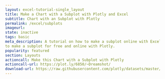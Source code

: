 ```yaml
---
layout: excel-tutorial-single_layout
title: Make a Chart with a Subplot with Plotly and Excel
subtitle: Chart with an Subplot with Plotly
permalink: /excel/subplots
imageurl: 
state: inactive
tags: basic
meta_description: A tutorial on how to make a subplot online with Excel. Follow our step-by-step tutorial 
to make a subplot for free and online with Plotly.
popularity: featured
section: Layouts
actioncall: Make this Chart with a Subplot with Plotly
actioncall-url: https://plot.ly/6850/~Dreamshot/
download-url: https://raw.githubusercontent.com/plotly/datasets/master/subplots.csv
---
```

